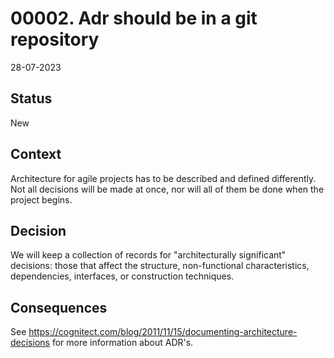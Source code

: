 # 00002. Adr should be in a git repository

28-07-2023

## Status

New

## Context

Architecture for agile projects has to be described and defined differently. Not all decisions will be made at once, nor will all of them be done when the project begins.

## Decision

We will keep a collection of records for "architecturally significant" decisions: those that affect the structure, non-functional characteristics, dependencies, interfaces, or construction techniques.

## Consequences

See https://cognitect.com/blog/2011/11/15/documenting-architecture-decisions for more information about ADR's.
